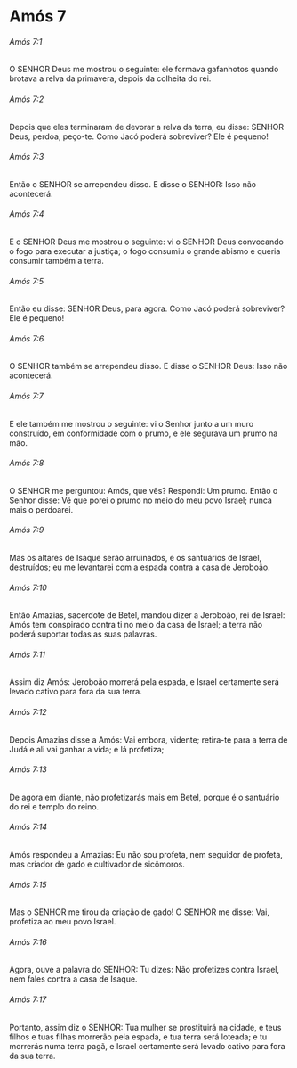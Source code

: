 # Amós 7

###### Amós 7:1

O SENHOR Deus me mostrou o seguinte: ele formava gafanhotos quando brotava a relva da primavera, depois da colheita do rei.

###### Amós 7:2

Depois que eles terminaram de devorar a relva da terra, eu disse: SENHOR Deus, perdoa, peço-te. Como Jacó poderá sobreviver? Ele é pequeno!

###### Amós 7:3

Então o SENHOR se arrependeu disso. E disse o SENHOR: Isso não acontecerá.

###### Amós 7:4

E o SENHOR Deus me mostrou o seguinte: vi o SENHOR Deus convocando o fogo para executar a justiça; o fogo consumiu o grande abismo e queria consumir também a terra.

###### Amós 7:5

Então eu disse: SENHOR Deus, para agora. Como Jacó poderá sobreviver? Ele é pequeno!

###### Amós 7:6

O SENHOR também se arrependeu disso. E disse o SENHOR Deus: Isso não acontecerá.

###### Amós 7:7

E ele também me mostrou o seguinte: vi o Senhor junto a um muro construído, em conformidade com o prumo, e ele segurava um prumo na mão.

###### Amós 7:8

O SENHOR me perguntou: Amós, que vês? Respondi: Um prumo. Então o Senhor disse: Vê que porei o prumo no meio do meu povo Israel; nunca mais o perdoarei.

###### Amós 7:9

Mas os altares de Isaque serão arruinados, e os santuários de Israel, destruídos; eu me levantarei com a espada contra a casa de Jeroboão.

###### Amós 7:10

Então Amazias, sacerdote de Betel, mandou dizer a Jeroboão, rei de Israel: Amós tem conspirado contra ti no meio da casa de Israel; a terra não poderá suportar todas as suas palavras.

###### Amós 7:11

Assim diz Amós: Jeroboão morrerá pela espada, e Israel certamente será levado cativo para fora da sua terra.

###### Amós 7:12

Depois Amazias disse a Amós: Vai embora, vidente; retira-te para a terra de Judá e ali vai ganhar a vida; e lá profetiza;

###### Amós 7:13

De agora em diante, não profetizarás mais em Betel, porque é o santuário do rei e templo do reino.

###### Amós 7:14

Amós respondeu a Amazias: Eu não sou profeta, nem seguidor de profeta, mas criador de gado e cultivador de sicômoros.

###### Amós 7:15

Mas o SENHOR me tirou da criação de gado! O SENHOR me disse: Vai, profetiza ao meu povo Israel.

###### Amós 7:16

Agora, ouve a palavra do SENHOR: Tu dizes: Não profetizes contra Israel, nem fales contra a casa de Isaque.

###### Amós 7:17

Portanto, assim diz o SENHOR: Tua mulher se prostituirá na cidade, e teus filhos e tuas filhas morrerão pela espada, e tua terra será loteada; e tu morrerás numa terra pagã, e Israel certamente será levado cativo para fora da sua terra.

